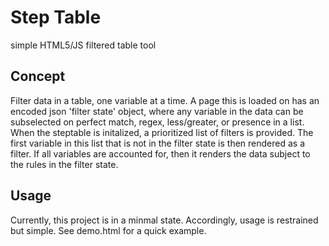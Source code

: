 # Step Table
simple HTML5/JS filtered table tool

## Concept
Filter data in a table, one variable at a time.
A page this is loaded on has an encoded json 'filter state' object, where any variable in the data can be subselected on perfect match, regex, less/greater, or presence in a list. When the steptable is initalized, a prioritized list of filters is provided. The first variable in this list that is not in the filter state is then rendered as a filter. If all variables are accounted for, then it renders the data subject to the rules in the filter state.

## Usage
Currently, this project is in a minmal state. Accordingly, usage is restrained but simple. See demo.html for a quick example.
